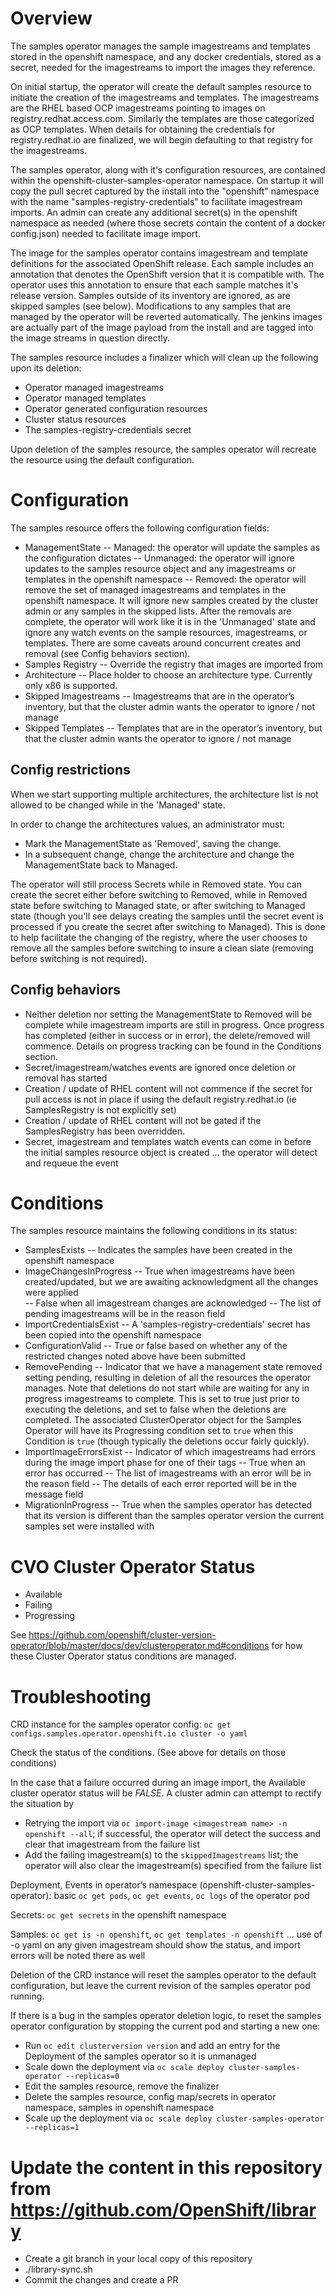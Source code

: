 # Overview

The samples operator manages the sample imagestreams and templates stored in the openshift namespace, and any docker credentials, stored as a secret, needed for the imagestreams to import the images they reference.

On initial startup, the operator will create the default samples resource to initiate the creation of the imagestreams and templates.  The imagestreams are the RHEL based OCP imagestreams pointing to images on registry.redhat.access.com.  Similarly the templates are those categorized as OCP templates.  When details for obtaining the credentials for registry.redhat.io are finalized, we will begin defaulting to that registry for the imagestreams.

The samples operator, along with it's configuration resources, are contained within the openshift-cluster-samples-operator namespace. On startup it will copy the pull secret captured by the install into the "openshift" namespace with the name "samples-registry-credentials" to facilitate imagestream imports.  An admin can create any additional secret(s) in the openshift namespace as needed (where those secrets contain the content of a docker config.json) needed to facilitate image import.

The image for the samples operator contains imagestream and template definitions for the associated OpenShift release. Each sample includes an annotation that denotes the OpenShift version that it is compatible with. The operator uses this annotation to ensure that each sample matches it's release version. Samples outside of its inventory are ignored, as are skipped samples (see below). Modifications to any samples that are managed by the operator will be reverted automatically.  The jenkins images are actually part of the image payload from the install and are tagged into the image streams in question directly.



The samples resource includes a finalizer which will clean up the following upon its deletion:

- Operator managed imagestreams
- Operator managed templates
- Operator generated configuration resources
- Cluster status resources
- The samples-registry-credentials secret



Upon deletion of the samples resource, the samples operator will recreate the resource using the default configuration.

# Configuration

The samples resource offers the following configuration fields:

- ManagementState
-- Managed: the operator will update the samples as the configuration dictates
-- Unmanaged: the operator will ignore updates to the samples resource object and any imagestreams or templates in the openshift namespace
-- Removed: the operator will remove the set of managed imagestreams and templates in the openshift namespace. It will ignore new samples created by the cluster admin or any samples in the skipped lists.  After the removals are complete, the operator will work like it is in the 'Unmanaged' state and ignore any watch events on the sample resources, imagestreams, or templates.  There are some caveats around concurrent creates and removal (see Config behaviors section).
- Samples Registry
-- Override the registry that images are imported from
- Architecture
-- Place holder to choose an architecture type.  Currently only x86 is supported.
- Skipped Imagestreams
-- Imagestreams that are in the operator’s inventory, but that the cluster admin wants the operator to ignore / not manage
- Skipped Templates 
-- Templates that are in the operator’s inventory, but that the cluster admin wants the operator to ignore / not manage

## Config restrictions

When we start supporting multiple architectures, the architecture list is not allowed to be changed while in the 'Managed' state.

In order to change the architectures values, an administrator must:
- Mark the ManagementState as 'Removed', saving the change.
- In a subsequent change, change the architecture and change the ManagementState back to Managed.

The operator will still process Secrets while in Removed state.  You can create the secret either before switching to Removed, while in Removed state before switching to Managed state, or after switching to Managed state (though you'll see delays creating the samples until the secret event is processed if you create the secret after switching to Managed). This is done to help facilitate the changing of the registry, where the user chooses to remove all the samples before switching to insure a clean slate (removing before switching is not required).

## Config behaviors

- Neither deletion nor setting the ManagementState to Removed will be complete while imagestream imports are still in progress.  Once progress has completed (either in success or in error), the delete/removed will commence.  Details on progress tracking can be found in the Conditions section.
- Secret/imagestream/watches events are ignored once deletion or removal has started
- Creation / update of RHEL content will not commence if the secret for pull access is not in place if using the default registry.redhat.io (ie SamplesRegistry is not explicitly set)
- Creation / update of RHEL content will not be gated if the SamplesRegistry has been overridden.
- Secret, imagestream and templates watch events can come in before the initial samples resource object is created … the operator will detect and requeue the event

# Conditions

The samples resource maintains the following conditions in its status:

- SamplesExists
-- Indicates the samples have been created in the openshift namespace
- ImageChangesInProgress
-- True when imagestreams have been created/updated, but we are awaiting acknowledgment all the changes were applied  
-- False when all imagestream changes are acknowledged 
-- The list of pending imagestreams will be in the reason field
- ImportCredentialsExist
-- A 'samples-registry-credentials' secret has been copied into the openshift namespace
- ConfigurationValid
-- True or false based on whether any of the restricted changes noted above have been submitted
- RemovePending
-- Indicator that we have a management state removed setting pending, resulting in deletion of all the resources the operator manages.  Note that deletions do not start while are waiting for any in progress imagestreams to complete.  This is set to true just prior to executing the deletions, and set to false when the deletions are completed.  The associated ClusterOperator object for the Samples Operator will have its Progressing condition set to `true` when this Condition is `true` (though typically the deletions occur fairly quickly).
- ImportImageErrorsExist
-- Indicator of which imagestreams had errors during the image import phase for one of their tags
-- True when an error has occurred
-- The list of imagestreams with an error will be in the reason field
-- The details of each error reported will be in the message field
- MigrationInProgress
-- True when the samples operator has detected that its version is different than the samples operator version the current samples set were installed with

# CVO Cluster Operator Status

- Available
- Failing
- Progressing

See https://github.com/openshift/cluster-version-operator/blob/master/docs/dev/clusteroperator.md#conditions for how these
Cluster Operator status conditions are managed.


# Troubleshooting

CRD instance for the samples operator config:  `oc get configs.samples.operator.openshift.io cluster -o yaml`

Check the status of the conditions. (See above for details on those conditions)

In the case that a failure occurred during an image import, the Available cluster operator status will be *FALSE*.  A
cluster admin can attempt to rectify the situation by

- Retrying the import via `oc import-image <imagestream name> -n openshift --all`; if successful, the operator will detect the success and clear that imagestream from the failure list
- Add the failing imagestream(s) to the `skippedImagestreams` list; the operator will also clear the imagestream(s) specified from the failure list

Deployment, Events in operator’s namespace (openshift-cluster-samples-operator):  basic `oc get pods`, `oc get events`, `oc logs` of the operator pod 

Secrets: `oc get secrets` in the openshift namespace

Samples: `oc get is -n openshift`, `oc get templates -n openshift`  … use of -o yaml on any given imagestream should show the status, and import errors will be noted there as well

Deletion of the CRD instance will reset the samples operator to the default configuration, but leave the current revision of the samples operator pod running.

If there is a bug in the samples operator deletion logic, to reset the samples operator configuration by stopping the current pod and starting a new one:
- Run `oc edit clusterversion version` and add an entry for the Deployment of the samples operator so it is unmanaged
- Scale down the deployment via `oc scale deploy cluster-samples-operator --replicas=0`
- Edit the samples resource, remove the finalizer
- Delete the samples resource, config map/secrets in operator namespace, samples in openshift namespace
- Scale up the deployment via `oc scale deploy cluster-samples-operator --replicas=1`


# Update the content in this repository from https://github.com/OpenShift/library
- Create a git branch in your local copy of this repository
- ./library-sync.sh
- Commit the changes and create a PR

